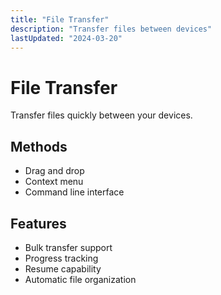 ```yaml
---
title: "File Transfer"
description: "Transfer files between devices"
lastUpdated: "2024-03-20"
---
```


# File Transfer

Transfer files quickly between your devices.

## Methods

* Drag and drop
* Context menu
* Command line interface

## Features

* Bulk transfer support
* Progress tracking
* Resume capability
* Automatic file organization 